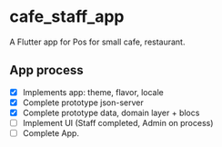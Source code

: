 # cafe_staff_app

A Flutter app for Pos for small cafe, restaurant.

## App process

- [x] Implements app: theme, flavor, locale
- [x] Complete prototype json-server
- [x] Complete prototype data, domain layer + blocs
- [ ] Implement UI (Staff completed, Admin on process)
- [ ] Complete App.
